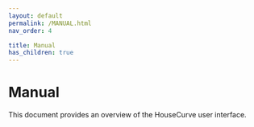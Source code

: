 ```yaml
---
layout: default
permalink: /MANUAL.html
nav_order: 4

title: Manual
has_children: true
---
```


# Manual

This document provides an overview of the HouseCurve user interface.

